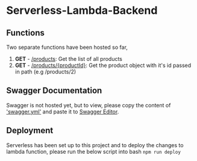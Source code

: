 # Serverless-Lambda-Backend

## Functions

Two separate functions have been hosted so far,

1. **GET** - [/products](https://ckdptybeq7.execute-api.ap-south-1.amazonaws.com/dev/products): Get the list of all products
2. **GET** - [/products/{productId}](https://ckdptybeq7.execute-api.ap-south-1.amazonaws.com/dev/products/2): Get the product object with it's id passed in path (e.g /products/2)

## Swagger Documentation

Swagger is not hosted yet, but to view, please copy the content of ['swagger.yml'](https://raw.githubusercontent.com/neeldebnath/serverless-lambda-bakend/test-3/swagger.yml) and paste it to [Swagger Editor](https://editor.swagger.io/).

## Deployment

Serverless has been set up to this project and to deploy the changes to lambda function, please run the below script into bash
`npm run deploy`
